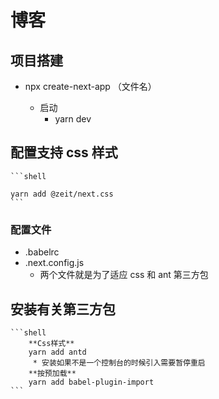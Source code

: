 # 博客

## 项目搭建

- npx create-next-app （文件名）

  - 启动
    - yarn dev

## 配置支持 css 样式

    ```shell

    yarn add @zeit/next.css
    ```

### 配置文件

- .babelrc
- .next.config.js
  - 两个文件就是为了适应 css 和 ant 第三方包

## 安装有关第三方包

    ```shell
        **Css样式**
        yarn add antd
         * 安装如果不是一个控制台的时候引入需要暂停重启
        **按预加载**
        yarn add babel-plugin-import
    ```
